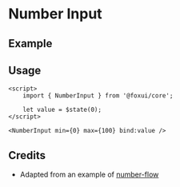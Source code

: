 <script>
	import { NumberInput } from '@foxui/all';
</script>

# Number Input

## Example

<NumberInput />

## Usage

```svelte
<script>
	import { NumberInput } from '@foxui/core';

	let value = $state(0);
</script>

<NumberInput min={0} max={100} bind:value />
```

## Credits

- Adapted from an example of [number-flow](https://number-flow.barvian.me/)
